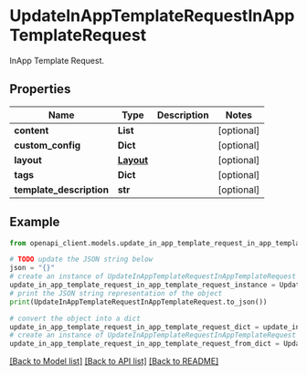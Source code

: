 # UpdateInAppTemplateRequestInAppTemplateRequest

InApp Template Request.

## Properties

Name | Type | Description | Notes
------------ | ------------- | ------------- | -------------
**content** | **List** |  | [optional] 
**custom_config** | **Dict** |  | [optional] 
**layout** | [**Layout**](Layout.md) |  | [optional] 
**tags** | **Dict** |  | [optional] 
**template_description** | **str** |  | [optional] 

## Example

```python
from openapi_client.models.update_in_app_template_request_in_app_template_request import UpdateInAppTemplateRequestInAppTemplateRequest

# TODO update the JSON string below
json = "{}"
# create an instance of UpdateInAppTemplateRequestInAppTemplateRequest from a JSON string
update_in_app_template_request_in_app_template_request_instance = UpdateInAppTemplateRequestInAppTemplateRequest.from_json(json)
# print the JSON string representation of the object
print(UpdateInAppTemplateRequestInAppTemplateRequest.to_json())

# convert the object into a dict
update_in_app_template_request_in_app_template_request_dict = update_in_app_template_request_in_app_template_request_instance.to_dict()
# create an instance of UpdateInAppTemplateRequestInAppTemplateRequest from a dict
update_in_app_template_request_in_app_template_request_from_dict = UpdateInAppTemplateRequestInAppTemplateRequest.from_dict(update_in_app_template_request_in_app_template_request_dict)
```
[[Back to Model list]](../README.md#documentation-for-models) [[Back to API list]](../README.md#documentation-for-api-endpoints) [[Back to README]](../README.md)


